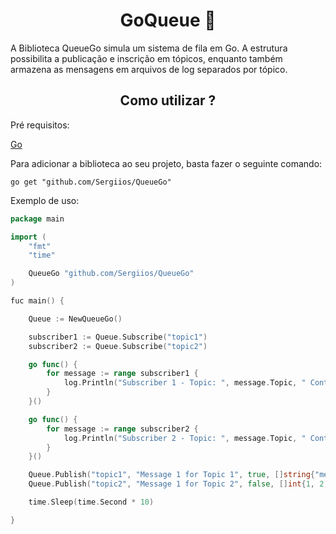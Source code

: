 <div style="text-align: center;">
  <h1>GoQueue 📨</h1>
</div>

A Biblioteca QueueGo simula um sistema de fila em Go. A estrutura possibilita a publicação e inscrição em tópicos, enquanto também armazena as mensagens em arquivos de log separados por tópico.

<div style="text-align: center;">
  <h2>Como utilizar ?</h2>
</div>

Pré requisitos:

[Go](https://go.dev/)

Para adicionar a biblioteca ao seu projeto, basta fazer o seguinte comando:

```shell 
go get "github.com/Sergiios/QueueGo"
```

Exemplo de uso:

```Go
package main

import (
	"fmt"
	"time"

	QueueGo "github.com/Sergiios/QueueGo"
)

fuc main() {

	Queue := NewQueueGo()

	subscriber1 := Queue.Subscribe("topic1")
	subscriber2 := Queue.Subscribe("topic2")

	go func() {
		for message := range subscriber1 {
			log.Println("Subscriber 1 - Topic: ", message.Topic, " Content: ", message.Content, " Timestamp: ", message.Timestamp)
		}
	}()

	go func() {
		for message := range subscriber2 {
			log.Println("Subscriber 2 - Topic: ", message.Topic, " Content: ", message.Content, " Timestamp: ", message.Timestamp)
		}
	}()

	Queue.Publish("topic1", "Message 1 for Topic 1", true, []string{"message1", "message2"})
	Queue.Publish("topic2", "Message 1 for Topic 2", false, []int{1, 2, 3, 4, 5})

	time.Sleep(time.Second * 10)

}
  ```